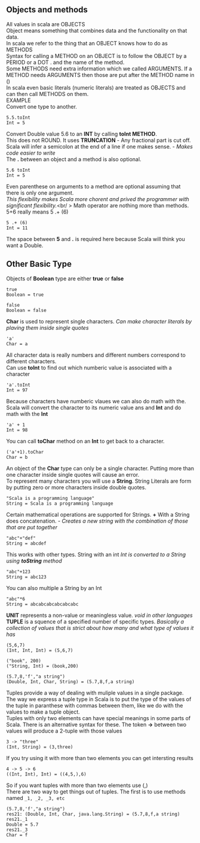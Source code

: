 ## Objects and methods
All values in scala are OBJECTS<br />
Object means something that combines data and the functionality on that data.<br />
In scala we refer to the thing that an OBJECT knows how to do as METHODS<br />
Syntax for calling a METHOD on an OBJECT is to follow the OBJECT by a PERIOD or a DOT . and the name of the method.</br>
Some METHODS need extra information which we called ARGUMENTS. If a METHOD needs ARGUMENTS then those are put after the METHOD name in ()</br>
In scala even basic literals (numeric literals) are treated as OBJECTS and can then call METHODS on them.<br />
EXAMPLE<br />
Convert one type to another.<br />
```
5.5.toInt
Int = 5
```
Convert Double value 5.6 to an **INT** by calling **toInt METHOD**.<br />
This does not ROUND. It uses **TRUNCATION** - Any fractional part is cut off.<br />
Scala will infer a semicolon at the end of a line if one makes sense. - *Makes code easier to write*<br />
The **.** between an object and a method is also optional.<br />
```
5.6 toInt
Int = 5
```
Even parenthese on arguments to a method are optional assuming that there is only one argument.<br />
*This flexibility makes Scala more chorent and prived the programmer with significant flexibility.*<br/ >
Math operator are nothing more than methods. 5+6 really means 5 .+ (6)<br/>
```
5 .+ (6)
Int = 11
```
The space between **5** and **.** is required here because Scala will think you want a Double.<br />

## Other Basic Type
Objects of **Boolean** type are either **true** or **false**
```
true
Boolean = true

false
Boolean = false 
```
**Char** is used to represent single characters. *Can make character literals by plaving them inside single quotes*
```
'a'
Char = a
```
All character data is really numbers and different numbers correspond to different characters.<br />
Can use **toInt** to find out which numberic value is associated with a character
```
'a'.toInt
Int = 97
```
Because characters have numberic vlaues we can also do math with the. Scala will convert the character to its numeric value ans and **Int** and do math with the **Int**
```
'a' + 1
Int = 98
```
You can call **toChar** method on an **Int** to get back to a character.
```
('a'+1).toChar
Char = b
```
An object of the **Char** type can only be a single character. Putting more than one character inside single quotes will cause an error.<br />
To represent many characters you will use a **String**. String Literals are form by putting zero or more characters inside double quotes.
```
"Scala is a programming language"
String = Scala is a programming language
```
Certain mathematical operations are supported for Strings. **+** With a String does concatenation. - *Creates a new string with the combination of those that are put together*
```
"abc"+"def"
String = abcdef
```
This works with other types. String with an int *Int is converted to a String using **toString** method*
```
"abc"+123
String = abc123
```
You can also multiple a String by an Int
```
"abc"*6
String = abcabcabcabcabcabc
```
**UNIT** represents a non-value or meaningless value. *void in other languages*<br/>
**TUPLE** is a squence of a specified number of specific types. *Basically a collection of values that is strict about how many and what type of values it has* 
```
(5,6,7)
(Int, Int, Int) = (5,6,7)

("book", 200)
("String, Int) = (book,200)

(5.7,8,'f',"a string")
(Double, Int, Char, String) = (5.7,8,f,a string)
```
Tuples provide a way of dealing with muliple values in a single package. The way we express a tuple type in Scala is to put the type of the values of the tuple in paranthese with commas between them, like we do with the values to make a tuple object.<br />
Tuples with only two elements can have special meanings in some parts of Scala. There is an alternative syntax for these. The token **->** between two values will produce a 2-tuple with those values
```
3 -> "three"
(Int, String) = (3,three)
```
If you try using it with more than two elements you can get intersting results
```
4 -> 5 -> 6
((Int, Int), Int) = ((4,5,),6)
```
So if you want tuples with more than two elements use (,)<br />
There are two way to get things out of tuples. The first is to use methods named `_1, _2, _3, etc` 
```
(5.7,8,'f',"a string")
res21: (Double, Int, Char, java.lang.String) = (5.7,8,f,a string)
res21._1
Double = 5.7
res21._3
Char = f
```



